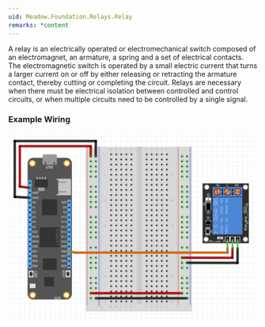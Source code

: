 ```yaml
---
uid: Meadow.Foundation.Relays.Relay
remarks: *content
---
```


A relay is an electrically operated or electromechanical switch composed of an electromagnet, an armature, a spring and a set of electrical contacts. The electromagnetic switch is operated by a small electric current that turns a larger current on or off by either releasing or retracting the armature contact, thereby cutting or completing the circuit. Relays are necessary when there must be electrical isolation between controlled and control circuits, or when multiple circuits need to be controlled by a single signal.

### Example Wiring

![](../../API_Assets/Meadow.Foundation.Relays.Relay/Relay.svg)